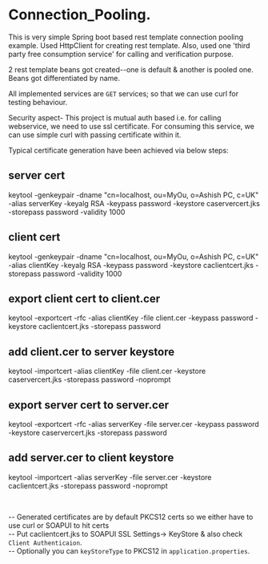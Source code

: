 # Connection_Pooling.

This is very simple Spring boot based rest template connection pooling example. 
Used HttpClient for creating rest template. Also, used one 'third party free consumption service' for calling and verification purpose.

2 rest template beans got created--one is default & another is pooled one. Beans got differentiated by name. 

All implemented services are `GET` services; so that we can use curl for testing behaviour.

Security aspect-
This project is mutual auth based i.e. for calling webservice, we need to use ssl certificate.
For consuming this service, we can use simple curl with passing certificate within it.

Typical certificate generation have been achieved via below steps:



## server cert </br>
keytool -genkeypair -dname "cn=localhost, ou=MyOu, o=Ashish PC, c=UK" -alias serverKey -keyalg RSA -keypass password -keystore caservercert.jks -storepass password -validity 1000

## client cert </br>
keytool -genkeypair -dname "cn=localhost, ou=MyOu, o=Ashish PC, c=UK" -alias clientKey -keyalg RSA -keypass password -keystore caclientcert.jks -storepass password -validity 1000


## export client cert to client.cer </br>
keytool -exportcert -rfc -alias clientKey -file client.cer -keypass password -keystore caclientcert.jks -storepass password
 
## add client.cer to server keystore </br>
keytool -importcert -alias clientKey -file client.cer -keystore caservercert.jks -storepass password -noprompt


## export server cert to server.cer </br>
keytool -exportcert -rfc -alias serverKey -file server.cer -keypass password -keystore caservercert.jks -storepass password

## add server.cer to client keystore </br>
keytool -importcert -alias serverKey -file server.cer -keystore caclientcert.jks -storepass password -noprompt


</br>

-- Generated certificates are by default PKCS12 certs so we either have to use curl or SOAPUI to hit certs</br>
-- Put caclientcert.jks to SOAPUI SSL Settings-> KeyStore & also check `Client Authenticaion`.</br>
-- Optionally you can `keyStoreType` to PKCS12 in `application.properties`.</br>
